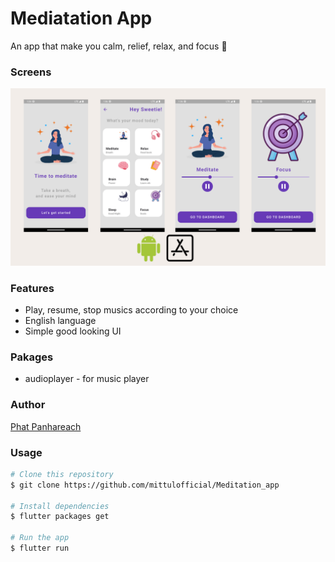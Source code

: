 # Mediatation App

An app that make you calm, relief, relax, and focus 🧘

### Screens

<img src="assets/images/demo.png" />

### Features

- Play, resume, stop musics according to your choice
- English language
- Simple good looking UI

### Pakages

- audioplayer - for music player

### Author

[Phat Panhareach](https://github.com/Re4ch-Jay/)


### Usage

```bash
# Clone this repository
$ git clone https://github.com/mittulofficial/Meditation_app

# Install dependencies
$ flutter packages get

# Run the app
$ flutter run
```
